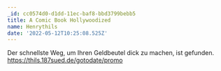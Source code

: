 ```yaml
---
_id: cc0574d0-d1dd-11ec-baf8-bbd3799bebb5
title: A Comic Book Hollywoodized
name: Henrythils
date: '2022-05-12T10:25:08.525Z'
---
```

Der schnellste Weg, um Ihren Geldbeutel dick zu machen, ist gefunden. https://thils.187sued.de/gotodate/promo
